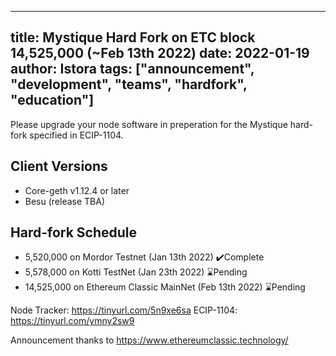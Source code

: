 
---
title: Mystique Hard Fork on ETC block 14,525,000 (~Feb 13th 2022)
date: 2022-01-19
author: Istora
tags: ["announcement", "development", "teams", "hardfork", "education"]
---

Please upgrade your node software in preperation for the Mystique hard-fork specified in ECIP-1104.

## Client Versions

- Core-geth v1.12.4 or later
- Besu (release TBA)

## Hard-fork Schedule

- 5,520,000 on Mordor Testnet (Jan 13th 2022) ✔️Complete
- 5,578,000 on Kotti TestNet (Jan 23th 2022) ⌛Pending
- 14,525,000 on Ethereum Classic MainNet (Feb 13th 2022) ⌛Pending

Node Tracker: https://tinyurl.com/5n9xe6sa
ECIP-1104: https://tinyurl.com/ymny2sw9

Announcement thanks to https://www.ethereumclassic.technology/
